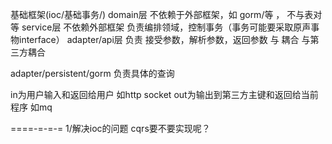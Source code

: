 基础框架(ioc/基础事务/)
domain层 不依赖于外部框架，如 gorm/等 ， 不与表对等
service层 不依赖外部框架 负责编排领域，控制事务（事务可能要采取原声事物interface）
adapter/api层 负责 接受参数，解析参数，返回参数 与 耦合  与第三方耦合
     
adapter/persistent/gorm 负责具体的查询

in为用户输入和返回给用户  如http socket
out为输出到第三方主键和返回给当前程序  如mq  


====-=-=-=
1/解决ioc的问题
cqrs要不要实现呢？